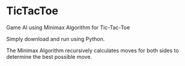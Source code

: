 # TicTacToe
Game AI using Minimax Algorithm for Tic-Tac-Toe

Simply download and run using Python.

The Minimax Algorithm recursively calculates moves for both sides to determine the best possible move.
